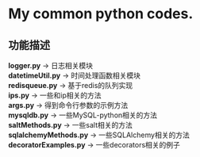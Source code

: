 # My common python codes.
功能描述
----
**logger.py** -> 日志相关模块  
**datetimeUtil.py** -> 时间处理函数相关模块  
**redisqueue.py** -> 基于redis的队列实现  
**ips.py** -> 一些和ip相关的方法  
**args.py** -> 得到命令行参数的示例方法  
**mysqldb.py** -> 一些MySQL-python相关的方法  
**saltMethods.py** -> 一些salt相关的方法  
**sqlalchemyMethods.py** -> 一些SQLAlchemy相关的方法  
**decoratorExamples.py** -> 一些decorators相关的例子  

